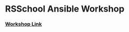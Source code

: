 # RSSchool Ansible Workshop
### [Workshop Link](https://killercoda.com/rsschool-ansible/scenario/ansible-workshop)